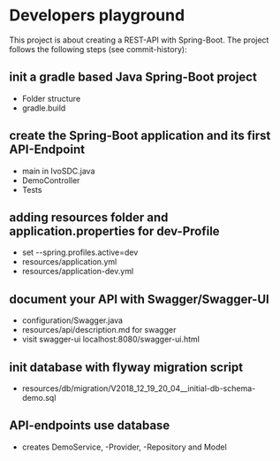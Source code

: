 # Developers playground

This project is about creating a REST-API with Spring-Boot.
The project follows the following steps (see commit-history):


## init a gradle based Java Spring-Boot project
- Folder structure
- gradle.build

## create the Spring-Boot application and its first API-Endpoint
- main in IvoSDC.java
- DemoController
- Tests

## adding resources folder and application.properties for dev-Profile
- set --spring.profiles.active=dev 
- resources/application.yml
- resources/application-dev.yml

## document your API with Swagger/Swagger-UI
- configuration/Swagger.java
- resources/api/description.md for swagger
- visit swagger-ui localhost:8080/swagger-ui.html

## init database with flyway migration script
- resources/db/migration/V2018_12_19_20_04__initial-db-schema-demo.sql

## API-endpoints use database
- creates DemoService, -Provider, -Repository and Model
